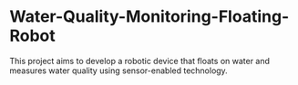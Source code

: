 # Water-Quality-Monitoring-Floating-Robot
This project aims to develop a robotic device that floats on water and measures water quality using sensor-enabled technology. 
